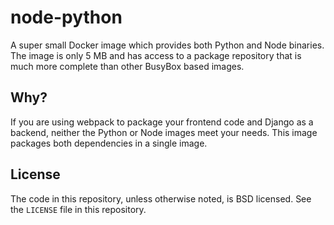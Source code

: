 # node-python

A super small Docker image which provides both Python and Node binaries. The image is only 5 MB and has access to a package repository that is much more complete than other BusyBox based images.

## Why?

If you are using webpack to package your frontend code and Django as a backend, neither the Python or Node images meet your needs. This image packages both dependencies in a single image.

## License

The code in this repository, unless otherwise noted, is BSD licensed. See the `LICENSE` file in this repository.
